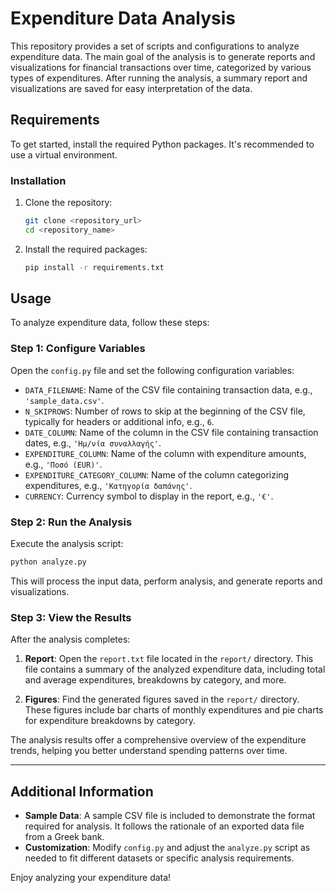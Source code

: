 
# Expenditure Data Analysis

This repository provides a set of scripts and configurations to analyze expenditure data. The main goal of the analysis is to generate reports and visualizations for financial transactions over time, categorized by various types of expenditures. After running the analysis, a summary report and visualizations are saved for easy interpretation of the data.

## Requirements

To get started, install the required Python packages. It's recommended to use a virtual environment.

### Installation

1. Clone the repository:
   ```bash
   git clone <repository_url>
   cd <repository_name>
   ```

2. Install the required packages:
   ```bash
   pip install -r requirements.txt
   ```

## Usage

To analyze expenditure data, follow these steps:

### Step 1: Configure Variables

Open the `config.py` file and set the following configuration variables:

- `DATA_FILENAME`: Name of the CSV file containing transaction data, e.g., `'sample_data.csv'`.
- `N_SKIPROWS`: Number of rows to skip at the beginning of the CSV file, typically for headers or additional info, e.g., `6`.
- `DATE_COLUMN`: Name of the column in the CSV file containing transaction dates, e.g., `'Ημ/νία συναλλαγής'`.
- `EXPENDITURE_COLUMN`: Name of the column with expenditure amounts, e.g., `'Ποσό (EUR)'`.
- `EXPENDITURE_CATEGORY_COLUMN`: Name of the column categorizing expenditures, e.g., `'Κατηγορία δαπάνης'`.
- `CURRENCY`: Currency symbol to display in the report, e.g., `'€'`.

### Step 2: Run the Analysis

Execute the analysis script:

```bash
python analyze.py
```

This will process the input data, perform analysis, and generate reports and visualizations.

### Step 3: View the Results

After the analysis completes:

1. **Report**: Open the `report.txt` file located in the `report/` directory. This file contains a summary of the analyzed expenditure data, including total and average expenditures, breakdowns by category, and more.
   
2. **Figures**: Find the generated figures saved in the `report/` directory. These figures include bar charts of monthly expenditures and pie charts for expenditure breakdowns by category.

The analysis results offer a comprehensive overview of the expenditure trends, helping you better understand spending patterns over time.

---

## Additional Information

- **Sample Data**: A sample CSV file is included to demonstrate the format required for analysis. It follows the rationale of an exported data file from a Greek bank.
- **Customization**: Modify `config.py` and adjust the `analyze.py` script as needed to fit different datasets or specific analysis requirements.

Enjoy analyzing your expenditure data!
